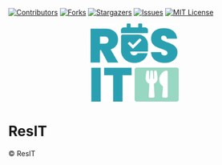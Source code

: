 [![Contributors][contributors-shield]][contributors-url]
[![Forks][forks-shield]][forks-url]
[![Stargazers][stars-shield]][stars-url]
[![Issues][issues-shield]][issues-url]
[![MIT License][license-shield]][license-url]

<div align="center">
  <a href="https://github.com/RealSnowKid/ResIT">
    <img src="img/logo_default.png" alt="Logo" width="176" height="156">
  </a>
</div>
<h1>ResIT </h1>

<span>© ResIT</span>

[contributors-shield]: https://img.shields.io/github/contributors/RealSnowKid/ResIT?color=blue&style=for-the-badge
[contributors-url]: https://github.com/RealSnowKid/ResIT/graphs/contributors
[forks-shield]: https://img.shields.io/github/forks/RealSnowKid/ResIT?style=for-the-badge
[forks-url]: https://github.com/RealSnowKid/ResIT/network/members
[stars-shield]: https://img.shields.io/github/stars/RealSnowKid/ResIT?style=for-the-badge
[stars-url]: https://github.com/RealSnowKid/ResIT/stargazers
[issues-shield]: https://img.shields.io/github/issues/RealSnowKid/ResIT?style=for-the-badge
[issues-url]: https://github.com/RealSnowKid/ResIT/issues
[license-shield]: https://img.shields.io/github/license/RealSnowKid/ResIT?style=for-the-badge
[license-url]: https://github.com/RealSnowKid/ResIT/blob/main/LICENSE
